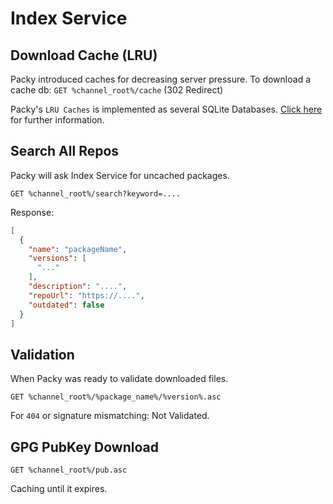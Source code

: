# Index Service

## Download Cache (LRU)
Packy introduced caches for decreasing server pressure.
To download a cache db: `GET %channel_root%/cache` (302 Redirect)  

Packy's `LRU Caches` is implemented as several SQLite Databases. [Click here](./LRU_Cache_Structure.md) for further information.

## Search All Repos
Packy will ask Index Service for uncached packages.  

`GET %channel_root%/search?keyword=....`

Response:  
```json
[
  {
    "name": "packageName",
    "versions": [
      "..."
    ],
    "description": "....",
    "repoUrl": "https://....",
    "outdated": false
  }
]
```

## Validation
When Packy was ready to validate downloaded files.  

`GET %channel_root%/%package_name%/%version%.asc`  

For `404` or signature mismatching: Not Validated.

## GPG PubKey Download

`GET %channel_root%/pub.asc`

Caching until it expires.
